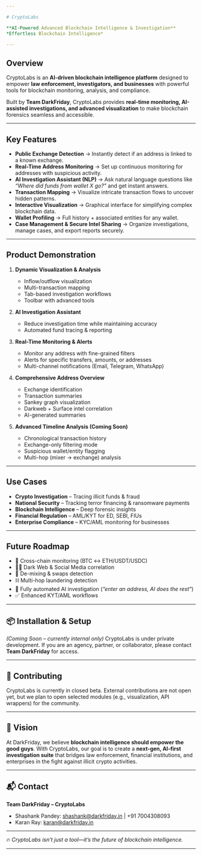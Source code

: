 ```yaml
---

# CryptoLabs

**AI-Powered Advanced Blockchain Intelligence & Investigation**
*Effortless Blockchain Intelligence*

---
```


## Overview

CryptoLabs is an **AI-driven blockchain intelligence platform** designed to empower **law enforcement, investigators, and businesses** with powerful tools for blockchain monitoring, analysis, and compliance.

Built by **Team DarkFriday**, CryptoLabs provides **real-time monitoring, AI-assisted investigations, and advanced visualization** to make blockchain forensics seamless and accessible.

---

## Key Features

* **Public Exchange Detection** → Instantly detect if an address is linked to a known exchange.
* **Real-Time Address Monitoring** → Set up continuous monitoring for addresses with suspicious activity.
* **AI Investigation Assistant (NLP)** → Ask natural language questions like *“Where did funds from wallet X go?”* and get instant answers.
* **Transaction Mapping** → Visualize intricate transaction flows to uncover hidden patterns.
* **Interactive Visualization** → Graphical interface for simplifying complex blockchain data.
* **Wallet Profiling** → Full history + associated entities for any wallet.
* **Case Management & Secure Intel Sharing** → Organize investigations, manage cases, and export reports securely.

---

## Product Demonstration

1. **Dynamic Visualization & Analysis**

   * Inflow/outflow visualization
   * Multi-transaction mapping
   * Tab-based investigation workflows
   * Toolbar with advanced tools

2. **AI Investigation Assistant**

   * Reduce investigation time while maintaining accuracy
   * Automated fund tracing & reporting

3. **Real-Time Monitoring & Alerts**

   * Monitor any address with fine-grained filters
   * Alerts for specific transfers, amounts, or addresses
   * Multi-channel notifications (Email, Telegram, WhatsApp)

4. **Comprehensive Address Overview**

   * Exchange identification
   * Transaction summaries
   * Sankey graph visualization
   * Darkweb + Surface intel correlation
   * AI-generated summaries

5. **Advanced Timeline Analysis (Coming Soon)**

   * Chronological transaction history
   * Exchange-only filtering mode
   * Suspicious wallet/entity flagging
   * Multi-hop (mixer → exchange) analysis

---

## Use Cases

* **Crypto Investigation** – Tracing illicit funds & fraud
* **National Security** – Tracking terror financing & ransomware payments
* **Blockchain Intelligence** – Deep forensic insights
* **Financial Regulation** – AML/KYT for ED, SEBI, FIUs
* **Enterprise Compliance** – KYC/AML monitoring for businesses

---

## Future Roadmap

* 🔗 Cross-chain monitoring (BTC ↔ ETH/USDT/USDC)
* 🕵️‍♂️ Dark Web & Social Media correlation
* 💱 De-mixing & swaps detection
* ⛓️ Multi-hop laundering detection
* 🤖 Fully automated AI investigation (*“enter an address, AI does the rest”*)
* ✅ Enhanced KYT/AML workflows

---

## 📦 Installation & Setup

*(Coming Soon – currently internal only)*
CryptoLabs is under private development. If you are an agency, partner, or collaborator, please contact **Team DarkFriday** for access.

---

## 🤝 Contributing

CryptoLabs is currently in closed beta. External contributions are not open yet, but we plan to open selected modules (e.g., visualization, API wrappers) for the community.

---

## 🧭 Vision

At DarkFriday, we believe **blockchain intelligence should empower the good guys**. With CryptoLabs, our goal is to create a **next-gen, AI-first investigation suite** that bridges law enforcement, financial institutions, and enterprises in the fight against illicit crypto activities.

---

## 📬 Contact

**Team DarkFriday – CryptoLabs**

* Shashank Pandey: [shashank@darkfriday.in](mailto:shashank@darkfriday.in) | +91 7004308093
* Karan Ray: [karan@darkfriday.in](mailto:karan@darkfriday.in)

---

🔥 *CryptoLabs isn’t just a tool—it’s the future of blockchain intelligence.*

---
